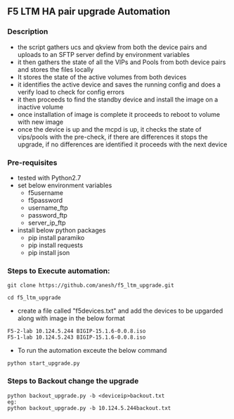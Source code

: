 ## F5 LTM HA pair upgrade Automation

### Description

- the script gathers ucs and qkview from both the device pairs and uploads to an SFTP server defind by environment variables
- it then gathers the state of all the VIPs and Pools from  both device pairs and stores the files locally
- It stores the state of the active volumes from both devices
- it identifies the active device and saves the running config and does a verify load to check for config errors
- it then proceeds to find the standby device and install the image on a inactive volume
- once installation of image is complete it proceeds to reboot to volume with new image
- once the device is up and the mcpd is up, it checks the state of vips/pools with the pre-check, if there are differences
it stops the upgrade, if no differences are identified it proceeds with the next device

### Pre-requisites

* tested with Python2.7
* set below environment variables
  - f5username
  - f5password
  - username_ftp
  - password_ftp
  - server_ip_ftp
* install below python packages
  - pip install paramiko
  - pip install requests
  - pip install json


### Steps to Execute automation:



```
git clone https://github.com/anesh/f5_ltm_upgrade.git
```

```
cd f5_ltm_upgrade
```

* create a file called "f5devices.txt" and add the devices to be upgarded along with image in the below format
```
F5-2-lab 10.124.5.244 BIGIP-15.1.6-0.0.8.iso
F5-1-lab 10.124.5.243 BIGIP-15.1.6-0.0.8.iso
```

* To run the automation exceute the below command
```
python start_upgrade.py

```

### Steps to Backout change the upgrade

```
python backout_upgrade.py -b <deviceip>backout.txt
eg:
python backout_upgrade.py -b 10.124.5.244backout.txt
```
